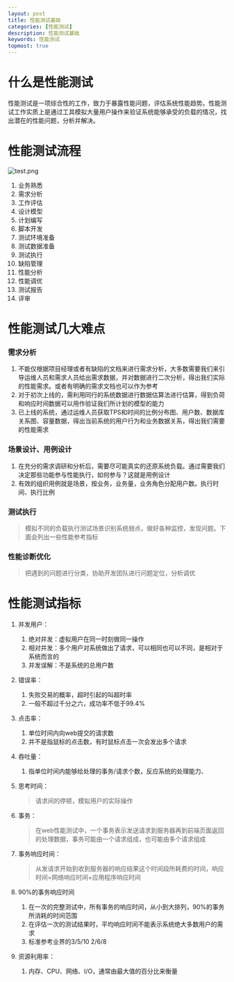```yaml
---
layout: post
title: 性能测试基础
categories: [性能测试]
description: 性能测试基础
keywords: 性能测试
topmost: true
---
```


# 什么是性能测试

性能测试是一项综合性的工作，致力于暴露性能问题，评估系统性能趋势。性能测试工作实质上是通过工具模拟大量用户操作来验证系统能够承受的负载的情况，找出潜在的性能问题，分析并解决。

# 性能测试流程

![test.png](https://i.loli.net/2020/09/23/juIgFoLfHemOci9.png)

1. 业务熟悉
2. 需求分析
3. 工作评估
4. 设计模型
5. 计划编写
6. 脚本开发
7. 测试环境准备
8. 测试数据准备
9. 测试执行
10. 缺陷管理
11. 性能分析
12. 性能调优
13. 测试报告
14. 评审

# 性能测试几大难点

### 需求分析

1. 不能仅根据项目经理或者有缺陷的文档来进行需求分析，大多数需要我们来引导运维人员和需求人员给出需求数据，并对数据进行二次分析，得出我们实际的性能需求。或者有明确的需求文档也可以作为参考
2. 对于初次上线的，需利用同行的系统数据进行数据估算法进行估算，得到负荷和响应时间数据可以用作验证我们所计划的模型的能力
3. 已上线的系统，通过运维人员获取TPS和时间的比例分布图、用户数、数据库关系图、容量数据，得出当前系统的用户行为和业务数据关系，得出我们需要的性能需求

### 场景设计、用例设计

1. 在充分的需求调研和分析后，需要尽可能真实的还原系统负载。通过需要我们决定那些功能参与性能执行，如何参与？这就是用例设计
2. 有效的组织用例就是场景，按业务，业务量，业务角色分配用户数。执行时间、执行比例

### 测试执行

> 模拟不同的负载执行测试场景识别系统弱点，做好各种监控，发现问题。下面会列出一些性能参考指标

### 性能诊断优化

> 把遇到的问题进行分类，协助开发团队进行问题定位，分析调优

# 性能测试指标

1. 并发用户：
   1. 绝对并发：虚拟用户在同一时刻做同一操作
   2. 相对并发：多个用户对系统做出了请求，可以相同也可以不同，是相对于系统而言的
   3. 并发误解：不是系统的总用户数
2. 错误率：
   1. 失败交易的概率，超时引起的叫超时率
   2. 一般不超过千分之六，成功率不低于99.4%
3. 点击率：
   1. 单位时间内向web提交的请求数
   2. 并不是指鼠标的点击数，有时鼠标点击一次会发出多个请求
4. 吞吐量：
   1. 指单位时间内能够给处理的事务/请求个数，反应系统的处理能力、

5. 思考时间：

   > 请求间的停顿，模拟用户的实际操作

6. 事务：

   > 在web性能测试中，一个事务表示发送请求到服务器再到前端页面返回的处理数据，事务可能由一个请求组成，也可能由多个请求组成

7. 事务响应时间：

   > 从发请求开始到收到服务器的响应结果这个时间段所耗费的时间，响应时间=网络响应时间+应用程序响应时间

8. 90%的事务响应时间

   1. 在一次的完整测试中，所有事务的响应时间，从小到大排列，90%的事务所消耗的时间范围
   2. 在评估一次的测试结果时，平均响应时间不能表示系统绝大多数用户的需求
   3. 标准参考业界的3/5/10  2/6/8

9. 资源利用率：

   1. 内存、CPU、网络、I/O，通常由最大值的百分比来衡量

   